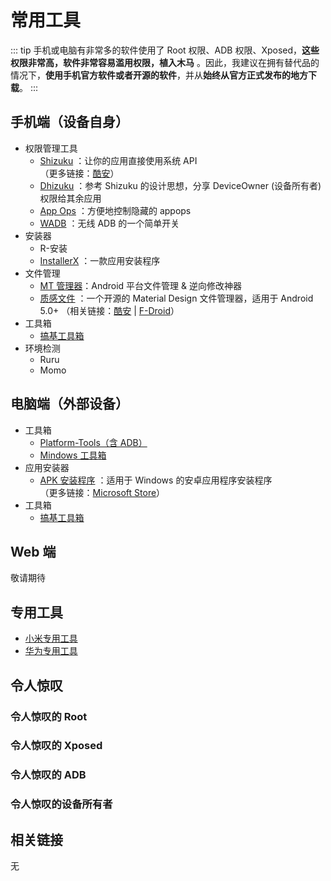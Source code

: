 # 常用工具

::: tip
手机或电脑有非常多的软件使用了 Root 权限、ADB 权限、Xposed，**这些权限非常高，软件非常容易滥用权限，植入木马** 。因此，我建议在拥有替代品的情况下，**使用手机官方软件或者开源的软件**，并从**始终从官方正式发布的地方下载**。
:::

## 手机端（设备自身）

* 权限管理工具
  * [Shizuku](https://shizuku.rikka.app/zh-hans/) <Badge type="tip" text="开源：Apache-2.0" />：让你的应用直接使用系统 API\
    （更多链接：[酷安](https://www.coolapk.com/apk/moe.shizuku.privileged.api)）
  * [Dhizuku](https://github.com/iamr0s/Dhizuku) <Badge type="tip" text="开源：GPL-3.0" />：参考 Shizuku 的设计思想，分享 DeviceOwner (设备所有者) 权限给其余应用
  * [App Ops](https://appops.rikka.app/zh-hans/) <Badge type="tip" text="开发者：Rikka" />：方便地控制隐藏的 appops
  * [WADB](https://github.com/RikkaApps/WADB) <Badge type="tip" text="开发者：Rikka" /> <Badge type="tip" text="开源：Apache-2.0" />：无线 ADB 的一个简单开关
* 安装器
  * R-安装
  * [InstallerX](https://github.com/iamr0s/InstallerX) <Badge type="tip" text="开源：GPL-3.0" />：一款应用安装程序
* 文件管理
  * [MT 管理器](https://mt2.cn/)：Android 平台文件管理 & 逆向修改神器
  * [质感文件](https://github.com/zhanghai/MaterialFiles) <Badge type="tip" text="开源：GPL-3.0" />：一个开源的 Material Design 文件管理器，适用于 Android 5.0+
    （相关链接：[酷安](https://www.coolapk.com/apk/me.zhanghai.android.files) | [F-Droid](https://f-droid.org/packages/me.zhanghai.android.files/)）
* 工具箱
  * [搞基工具箱](http://jamcz.com/gj2x2/)
* 环境检测
  * Ruru
  * Momo

## 电脑端（外部设备）

* 工具箱
  * [Platform-Tools（含 ADB）](./platform-tools.md) <Badge type="tip" text="命令行" />
  * [Mindows 工具箱](https://mindows.cn/)
* 应用安装器
  * [APK 安装程序](https://github.com/Paving-Base/APK-Installer) <Badge type="tip" text="开源：GPL-3.0" />：适用于 Windows 的安卓应用程序安装程序\
    （更多链接：[Microsoft Store](https://www.microsoft.com/store/productId/9P2JFQ43FPPG)）
* 工具箱
  * [搞基工具箱](http://jamcz.com/gjgjx/)

## Web 端

敬请期待

## 专用工具

* [小米专用工具](./xiaomi/index.md)
* [华为专用工具](./huawei/index.md)

## 令人惊叹

### 令人惊叹的 Root

<!--@include: ../normal/danger_permissions/root/awesome.md -->

### 令人惊叹的 Xposed

<!--@include: ../normal/danger_permissions/xposed/awesome.md -->

### 令人惊叹的 ADB

<!--@include: ../normal/danger_permissions/adb/awesome.md -->

### 令人惊叹的设备所有者

<!--@include: ../normal/danger_permissions/device_owner/awesome.md -->

## 相关链接

无
